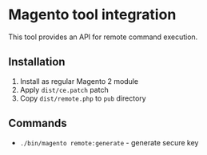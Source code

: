 # Magento tool integration

This tool provides an API for remote command execution.

## Installation

1. Install as regular Magento 2 module
2. Apply `dist/ce.patch` patch
3. Copy `dist/remote.php` to `pub` directory

## Commands

* `./bin/magento remote:generate` - generate secure key
